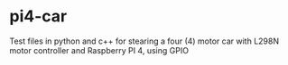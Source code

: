 # pi4-car

Test files in python and c++ for stearing a four (4) motor car with L298N motor controller and Raspberry PI 4, using GPIO
